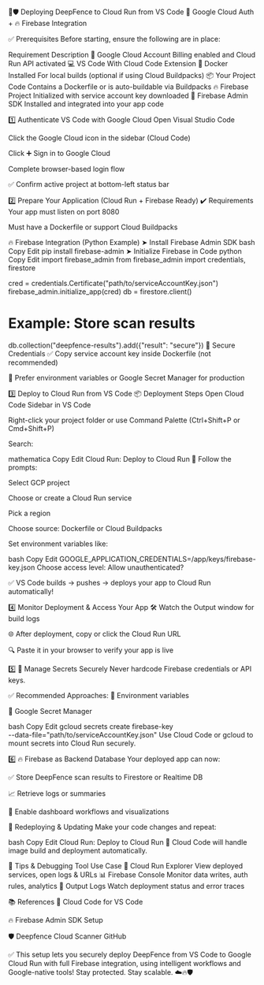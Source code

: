 🚀🛡️ Deploying DeepFence to Cloud Run from VS Code
🔐 Google Cloud Auth + 🔥 Firebase Integration

✅ Prerequisites
Before starting, ensure the following are in place:

Requirement	Description
🏦 Google Cloud Account	Billing enabled and Cloud Run API activated
💻 VS Code	With Cloud Code Extension
🐳 Docker Installed	For local builds (optional if using Cloud Buildpacks)
📦 Your Project Code	Contains a Dockerfile or is auto-buildable via Buildpacks
🔥 Firebase Project	Initialized with service account key downloaded
🔐 Firebase Admin SDK	Installed and integrated into your app code

1️⃣ Authenticate VS Code with Google Cloud
Open Visual Studio Code

Click the Google Cloud icon in the sidebar (Cloud Code)

Click ➕ Sign in to Google Cloud

Complete browser-based login flow

✅ Confirm active project at bottom-left status bar

2️⃣ Prepare Your Application (Cloud Run + Firebase Ready)
✔️ Requirements
Your app must listen on port 8080

Must have a Dockerfile or support Cloud Buildpacks

🔥 Firebase Integration (Python Example)
➤ Install Firebase Admin SDK
bash
Copy
Edit
pip install firebase-admin
➤ Initialize Firebase in Code
python
Copy
Edit
import firebase_admin
from firebase_admin import credentials, firestore

cred = credentials.Certificate("path/to/serviceAccountKey.json")
firebase_admin.initialize_app(cred)
db = firestore.client()

# Example: Store scan results
db.collection("deepfence-results").add({"result": "secure"})
🔐 Secure Credentials
✅ Copy service account key inside Dockerfile (not recommended)

🌿 Prefer environment variables or Google Secret Manager for production

3️⃣ Deploy to Cloud Run from VS Code
📦 Deployment Steps
Open Cloud Code Sidebar in VS Code

Right-click your project folder or use Command Palette (Ctrl+Shift+P or Cmd+Shift+P)

Search:

mathematica
Copy
Edit
Cloud Run: Deploy to Cloud Run
🧭 Follow the prompts:

Select GCP project

Choose or create a Cloud Run service

Pick a region

Choose source: Dockerfile or Cloud Buildpacks

Set environment variables like:

bash
Copy
Edit
GOOGLE_APPLICATION_CREDENTIALS=/app/keys/firebase-key.json
Choose access level: Allow unauthenticated?

✅ VS Code builds → pushes → deploys your app to Cloud Run automatically!

4️⃣ Monitor Deployment & Access Your App
🛠️ Watch the Output window for build logs

🌐 After deployment, copy or click the Cloud Run URL

🔍 Paste it in your browser to verify your app is live

5️⃣ 🔐 Manage Secrets Securely
Never hardcode Firebase credentials or API keys.

✅ Recommended Approaches:
🌿 Environment variables

🔐 Google Secret Manager

bash
Copy
Edit
gcloud secrets create firebase-key \
  --data-file="path/to/serviceAccountKey.json"
Use Cloud Code or gcloud to mount secrets into Cloud Run securely.

6️⃣ 🔥 Firebase as Backend Database
Your deployed app can now:

✅ Store DeepFence scan results to Firestore or Realtime DB

📈 Retrieve logs or summaries

🔄 Enable dashboard workflows and visualizations

🔄 Redeploying & Updating
Make your code changes and repeat:

bash
Copy
Edit
Cloud Run: Deploy to Cloud Run
🧠 Cloud Code will handle image build and deployment automatically.

📝 Tips & Debugging
Tool	Use Case
🔭 Cloud Run Explorer	View deployed services, open logs & URLs
📊 Firebase Console	Monitor data writes, auth rules, analytics
🧾 Output Logs	Watch deployment status and error traces

📚 References
🔧 Cloud Code for VS Code

🔥 Firebase Admin SDK Setup

🛡️ Deepfence Cloud Scanner GitHub

✅ This setup lets you securely deploy DeepFence from VS Code to Google Cloud Run with full Firebase integration, using intelligent workflows and Google-native tools!
Stay protected. Stay scalable. ☁️🔥🛡️
